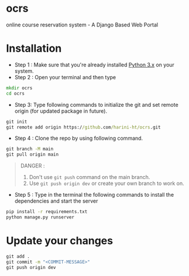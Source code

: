 # ocrs
online course reservation system - A Django Based Web Portal 

# Installation 

- Step 1 : Make sure that you're already installed [Python 3.x](https://www.python.org/downloads/) on your system.
- Step 2 : Open your terminal and then type

```cmd
mkdir ocrs
cd ocrs
```

- Step 3: Type following commands to initialize the git and set remote origin (for updated package in future).

```cmd
git init
git remote add origin https://github.com/harini-ht/ocrs.git
```

- Step 4 : Clone the repo by using following command.

```cmd
git branch -M main
git pull origin main
```

> DANGER :
>
> 1. Don't use `git push` command on the main branch.
> 2. Use `git push origin dev` or create your own branch to work on.

- Step 5 : Type in the terminal the following commands to install the dependencies and start the server
```cmd
pip install -r requirements.txt
python manage.py runserver 
```

# Update your changes

```cmd
git add .
git commit -m "<COMMIT-MESSAGE>"
git push origin dev
```


